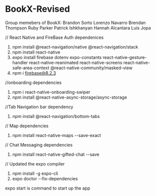 # BookX-Revised

Group memebers of BookX:
Brandon Sorto
Lorenzo Navarro
Brendan Thompson
Ruby Parker
Patrick Ishkhanyan
Hannah Alcantara
Luis Jopa

// React Native and FireBase Auth dependenices

1. npm install @react-navigation/native @react-navigation/stack
2. npm install react-native
3. expo install firebase dotenv expo-constants react-native-gesture-handler react-native-reanimated react-native-screens react-native-safe-area-context @react-native-community/masked-view
4. npm i firebase@8.2.3

//onboarding dependencies

1. npm i react-native-onboarding-swiper
2. npm install @react-native-async-storage/async-storage

//Tab Navigation bar dependency

1. npm install @react-navigation/bottom-tabs

// Map dependencies

1. npm install react-native-maps --save-exact

// Chat Messaging dependencies

1. npm install react-native-gifted-chat --save

// Updated the expo compiler

1. npm install -g expo-cli
2. expo doctor --fix-dependencies

expo start is command to start up the app
